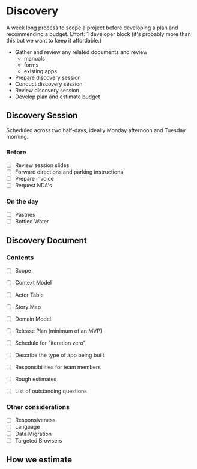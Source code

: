 # Discovery

A week long process to scope a project before developing a plan and recommending a budget. Effort: 1 developer block (it's probably more than this but we want to keep it affordable.)

- Gather and review any related documents and review
  - manuals
  - forms
  - existing apps
- Prepare discovery session
- Conduct discovery session
- Review discovery session
- Develop plan and estimate budget

## Discovery Session

Scheduled across two half-days, ideally Monday afternoon and Tuesday morning.

### Before

- [ ] Review session slides
- [ ] Forward directions and parking instructions
- [ ] Prepare invoice
- [ ] Request NDA's

### On the day

- [ ] Pastries
- [ ] Bottled Water

## Discovery Document

### Contents

- [ ] Scope
- [ ] Context Model
- [ ] Actor Table
- [ ] Story Map
- [ ] Domain Model
- [ ] Release Plan (minimum of an MVP)
- [ ] Schedule for "iteration zero"
- [ ] Describe the type of app being built
- [ ] Responsibilities for team members
- [ ] Rough estimates
- [ ] List of outstanding questions


### Other considerations

- [ ] Responsiveness
- [ ] Language
- [ ] Data Migration
- [ ] Targeted Browsers

## How we estimate

